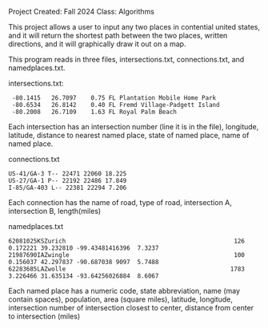Project Created: Fall 2024
Class: Algorithms 

This project allows a user to input any two places in contential united states, and it will return the shortest path between the two places, written directions, and it will graphically draw it out on a map. 


This program reads in three files, intersections.txt, connections.txt, and namedplaces.txt. 


intersections.txt:
```
 -80.1415   26.7097    0.75 FL Plantation Mobile Home Park  
 -80.6534   26.8142    0.40 FL Fremd Village-Padgett Island  
 -80.2008   26.7109    1.63 FL Royal Palm Beach  
```

Each intersection has an intersection number (line it is in the file), longitude, latitude, distance to nearest named place, state of named place, name of named place. 


connections.txt
```
US-41/GA-3 T-- 22471 22060 18.225   
US-27/GA-1 P-- 22192 22486 17.849  
I-85/GA-403 L-- 22381 22294 7.206  
```

Each connection has the name of road, type of road, intersection A, intersection B, length(miles)


namedplaces.txt
```
62081025KSZurich                                               126      0.172221 39.232810 -99.43481416396  7.3237  
21987690IAZwingle                                              100      0.156037 42.297837 -90.687038 9097  5.7488  
62283685LAZwolle                                              1783      3.226466 31.635134 -93.64256026884  8.6067  
```

Each named place has a numeric code, state abbreviation, name (may contain spaces), population, area (square miles), latitude, longitude, intersection number of intersection closest to center, distance from center to intersection (miles)



